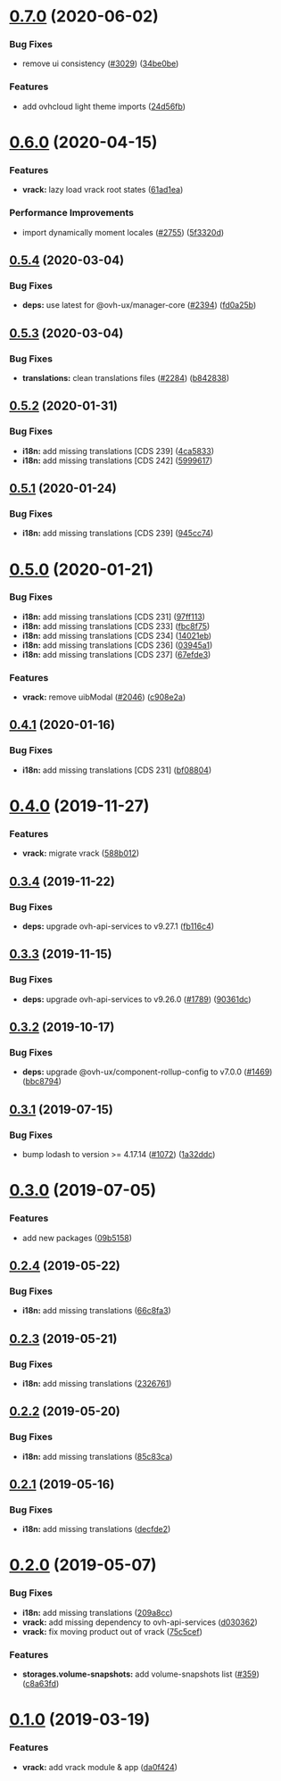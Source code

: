 # [0.7.0](https://github.com/ovh/manager/compare/@ovh-ux/manager-vrack@0.6.0...@ovh-ux/manager-vrack@0.7.0) (2020-06-02)


### Bug Fixes

* remove ui consistency ([#3029](https://github.com/ovh/manager/issues/3029)) ([34be0be](https://github.com/ovh/manager/commit/34be0bea216d575254017265d5650dace12ae582))


### Features

* add ovhcloud light theme imports ([24d56fb](https://github.com/ovh/manager/commit/24d56fb62a949e01de5f9929c0fe53239c889a59))



# [0.6.0](https://github.com/ovh/manager/compare/@ovh-ux/manager-vrack@0.5.4...@ovh-ux/manager-vrack@0.6.0) (2020-04-15)


### Features

* **vrack:** lazy load vrack root states ([61ad1ea](https://github.com/ovh/manager/commit/61ad1ea4eacb6cbece458525952efb3c9e61ea56))


### Performance Improvements

* import dynamically moment locales ([#2755](https://github.com/ovh/manager/issues/2755)) ([5f3320d](https://github.com/ovh/manager/commit/5f3320d92802a1f4a6d65baf60f74917b8e58f4a))



## [0.5.4](https://github.com/ovh/manager/compare/@ovh-ux/manager-vrack@0.5.3...@ovh-ux/manager-vrack@0.5.4) (2020-03-04)


### Bug Fixes

* **deps:** use latest for @ovh-ux/manager-core ([#2394](https://github.com/ovh/manager/issues/2394)) ([fd0a25b](https://github.com/ovh/manager/commit/fd0a25b11bd5119649daf3b1605bb56bf70f3ff9))



## [0.5.3](https://github.com/ovh/manager/compare/@ovh-ux/manager-vrack@0.5.2...@ovh-ux/manager-vrack@0.5.3) (2020-03-04)


### Bug Fixes

* **translations:** clean translations files ([#2284](https://github.com/ovh/manager/issues/2284)) ([b842838](https://github.com/ovh/manager/commit/b842838fc54abd206c512fc2372a4ce39127ad24))



## [0.5.2](https://github.com/ovh/manager/compare/@ovh-ux/manager-vrack@0.5.1...@ovh-ux/manager-vrack@0.5.2) (2020-01-31)


### Bug Fixes

* **i18n:** add missing translations [CDS 239] ([4ca5833](https://github.com/ovh/manager/commit/4ca5833e915bd781fc27ca599c05453baba41804))
* **i18n:** add missing translations [CDS 242] ([5999617](https://github.com/ovh/manager/commit/5999617d4fbe77fdc4f5d8d3f3f5fdbf254d52a9))



## [0.5.1](https://github.com/ovh/manager/compare/@ovh-ux/manager-vrack@0.5.0...@ovh-ux/manager-vrack@0.5.1) (2020-01-24)


### Bug Fixes

* **i18n:** add missing translations [CDS 239] ([945cc74](https://github.com/ovh/manager/commit/945cc74a7c3d79e754f6ea9f8c2101ad92c22e07))



# [0.5.0](https://github.com/ovh/manager/compare/@ovh-ux/manager-vrack@0.4.1...@ovh-ux/manager-vrack@0.5.0) (2020-01-21)


### Bug Fixes

* **i18n:** add missing translations [CDS 231] ([97ff113](https://github.com/ovh/manager/commit/97ff113b7a8aa24aff872db89aee7d825152f390))
* **i18n:** add missing translations [CDS 233] ([fbc8f75](https://github.com/ovh/manager/commit/fbc8f7510d7a7177f9f09f50edb89ea272181bb5))
* **i18n:** add missing translations [CDS 234] ([14021eb](https://github.com/ovh/manager/commit/14021eb5273b4a6fb308b3f46a4eb72ddd5e2cf9))
* **i18n:** add missing translations [CDS 236] ([03945a1](https://github.com/ovh/manager/commit/03945a108d52bb16313d2e000ec40a130df887e2))
* **i18n:** add missing translations [CDS 237] ([67efde3](https://github.com/ovh/manager/commit/67efde34de434103585029f432c175db921d3772))


### Features

* **vrack:** remove uibModal ([#2046](https://github.com/ovh/manager/issues/2046)) ([c908e2a](https://github.com/ovh/manager/commit/c908e2a41e99f82a7df9f31af98a72cad6a89b4c))



## [0.4.1](https://github.com/ovh/manager/compare/@ovh-ux/manager-vrack@0.4.0...@ovh-ux/manager-vrack@0.4.1) (2020-01-16)


### Bug Fixes

* **i18n:** add missing translations [CDS 231] ([bf08804](https://github.com/ovh/manager/commit/bf088048b5c0450eda8a5d60f25d60853a160e2d))



# [0.4.0](https://github.com/ovh/manager/compare/@ovh-ux/manager-vrack@0.3.4...@ovh-ux/manager-vrack@0.4.0) (2019-11-27)


### Features

* **vrack:** migrate vrack ([588b012](https://github.com/ovh/manager/commit/588b012291e0cd495d38de95f786fc8123a09845))



## [0.3.4](https://github.com/ovh/manager/compare/@ovh-ux/manager-vrack@0.3.3...@ovh-ux/manager-vrack@0.3.4) (2019-11-22)


### Bug Fixes

* **deps:** upgrade ovh-api-services to v9.27.1 ([fb116c4](https://github.com/ovh/manager/commit/fb116c4a0e9085c71e8fe1266b818f3464e5bc94))



## [0.3.3](https://github.com/ovh/manager/compare/@ovh-ux/manager-vrack@0.3.2...@ovh-ux/manager-vrack@0.3.3) (2019-11-15)


### Bug Fixes

* **deps:** upgrade ovh-api-services to v9.26.0 ([#1789](https://github.com/ovh/manager/issues/1789)) ([90361dc](https://github.com/ovh/manager/commit/90361dc945014853db1cf4535e2d5b89b67efbea))



## [0.3.2](https://github.com/ovh-ux/manager/compare/@ovh-ux/manager-vrack@0.3.1...@ovh-ux/manager-vrack@0.3.2) (2019-10-17)


### Bug Fixes

* **deps:** upgrade @ovh-ux/component-rollup-config to v7.0.0 ([#1469](https://github.com/ovh-ux/manager/issues/1469)) ([bbc8794](https://github.com/ovh-ux/manager/commit/bbc8794))



## [0.3.1](https://github.com/ovh-ux/manager/compare/@ovh-ux/manager-vrack@0.3.0...@ovh-ux/manager-vrack@0.3.1) (2019-07-15)


### Bug Fixes

* bump lodash to version >= 4.17.14 ([#1072](https://github.com/ovh-ux/manager/issues/1072)) ([1a32ddc](https://github.com/ovh-ux/manager/commit/1a32ddc))



# [0.3.0](https://github.com/ovh-ux/manager/compare/@ovh-ux/manager-vrack@0.2.4...@ovh-ux/manager-vrack@0.3.0) (2019-07-05)


### Features

* add new packages ([09b5158](https://github.com/ovh-ux/manager/commit/09b5158))



## [0.2.4](https://github.com/ovh-ux/manager/compare/@ovh-ux/manager-vrack@0.2.3...@ovh-ux/manager-vrack@0.2.4) (2019-05-22)


### Bug Fixes

* **i18n:** add missing translations ([66c8fa3](https://github.com/ovh-ux/manager/commit/66c8fa3))



## [0.2.3](https://github.com/ovh-ux/manager/compare/@ovh-ux/manager-vrack@0.2.2...@ovh-ux/manager-vrack@0.2.3) (2019-05-21)


### Bug Fixes

* **i18n:** add missing translations ([2326761](https://github.com/ovh-ux/manager/commit/2326761))



## [0.2.2](https://github.com/ovh-ux/manager/compare/@ovh-ux/manager-vrack@0.2.1...@ovh-ux/manager-vrack@0.2.2) (2019-05-20)


### Bug Fixes

* **i18n:** add missing translations ([85c83ca](https://github.com/ovh-ux/manager/commit/85c83ca))



## [0.2.1](https://github.com/ovh-ux/manager/compare/@ovh-ux/manager-vrack@0.2.0...@ovh-ux/manager-vrack@0.2.1) (2019-05-16)


### Bug Fixes

* **i18n:** add missing translations ([decfde2](https://github.com/ovh-ux/manager/commit/decfde2))



# [0.2.0](https://github.com/ovh-ux/manager/compare/@ovh-ux/manager-vrack@0.1.0...@ovh-ux/manager-vrack@0.2.0) (2019-05-07)


### Bug Fixes

* **i18n:** add missing translations ([209a8cc](https://github.com/ovh-ux/manager/commit/209a8cc))
* **vrack:** add missing dependency to ovh-api-services ([d030362](https://github.com/ovh-ux/manager/commit/d030362))
* **vrack:** fix moving product out of vrack ([75c5cef](https://github.com/ovh-ux/manager/commit/75c5cef))


### Features

* **storages.volume-snapshots:** add volume-snapshots list ([#359](https://github.com/ovh-ux/manager/issues/359)) ([c8a63fd](https://github.com/ovh-ux/manager/commit/c8a63fd))



# [0.1.0](https://github.com/ovh-ux/manager/compare/@ovh-ux/manager-vrack@0.0.0...@ovh-ux/manager-vrack@0.1.0) (2019-03-19)


### Features

* **vrack:** add vrack module & app ([da0f424](https://github.com/ovh-ux/manager/commit/da0f424))



